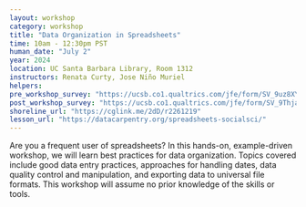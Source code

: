 ```yaml
---
layout: workshop
category: workshop
title: "Data Organization in Spreadsheets"
time: 10am - 12:30pm PST
human_date: "July 2"
year: 2024
location: UC Santa Barbara Library, Room 1312
instructors: Renata Curty, Jose Niño Muriel
helpers:
pre_workshop_survey: "https://ucsb.co1.qualtrics.com/jfe/form/SV_9uz8XYyandzZ4c6"
post_workshop_survey: "https://ucsb.co1.qualtrics.com/jfe/form/SV_9ThjaNqZD2z6g0C"
shoreline_url: "https://cglink.me/2dD/r2261219"
lesson_url: "https://datacarpentry.org/spreadsheets-socialsci/"
---
```



Are you a frequent user of spreadsheets? In this hands-on, example-driven workshop, we will learn best practices for data organization. Topics covered include good data entry practices, approaches for handling dates, data quality control and manipulation, and exporting data to universal file formats. This workshop will assume no prior knowledge of the skills or tools.
